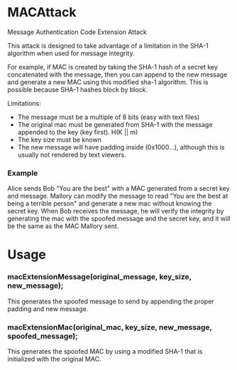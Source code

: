 # MACAttack
Message Authentication Code Extension Attack

This attack is designed to take advantage of a limitation in the SHA-1 algorithm when used for message integrity.

For example, if MAC is created by taking the SHA-1 hash of a secret key concatenated with the message, then you can append to the new message and generate a new MAC using this modified sha-1 algorithm. This is possible because SHA-1 hashes block by block.

Limitations:
- The message must be a multiple of 8 bits (easy with text files)
- The original mac must be generated from SHA-1 with the message appended to the key (key first). H(K || m)
- The key size must be known
- The new message will have padding inside (0x1000...), although this is usually not rendered by text viewers.

### Example
Alice sends Bob "You are the best" with a MAC generated from a secret key and message.
Mallory can modify the message to read "You are the best at being a terrible person" and generate a new mac without knowing the secret key.
When Bob receives the message, he will verify the integrity by generating the mac with the spoofed message and the secret key, and it will be the same as the MAC Mallory sent.

# Usage
### macExtensionMessage(original_message, key_size, new_message);
This generates the spoofed message to send by appending the proper padding and new message.

### macExtensionMac(original_mac, key_size, new_message, spoofed_message);
This generates the spoofed MAC by using a modified SHA-1 that is initialized with the original MAC.

